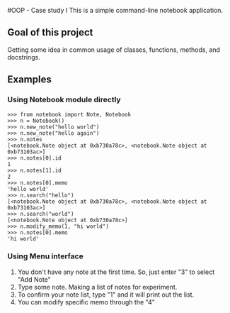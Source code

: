 #OOP - Case study I
This is a simple command-line notebook application. 

## Goal of this project
Getting some idea in common usage of classes, functions, methods, and docstrings.

## Examples
### Using Notebook module directly
    >>> from notebook import Note, Notebook
    >>> n = Notebook()
    >>> n.new_note("hello world")
    >>> n.new_note("hello again")
    >>> n.notes
    [<notebook.Note object at 0xb730a78c>, <notebook.Note object at
    0xb73103ac>]
    >>> n.notes[0].id
    1
    >>> n.notes[1].id
    2
    >>> n.notes[0].memo
    'hello world'
    >>> n.search("hello")
    [<notebook.Note object at 0xb730a78c>, <notebook.Note object at
    0xb73103ac>]
    >>> n.search("world")
    [<notebook.Note object at 0xb730a78c>]
    >>> n.modify_memo(1, "hi world")
    >>> n.notes[0].memo
    'hi world'
### Using Menu interface

1. You don't have any note at the first time. So, just enter "3" to select "Add Note"
2. Type some note. Making a list of notes for experiment.
3. To confirm your note list, type "1" and it will print out the list.
4. You can modify specific memo through the "4"